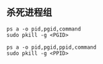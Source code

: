 ## 杀死进程组
```
ps a -o pid,pgid,command
sudo pkill -g <PGID>
```

```
ps a -o pid,pgid,ppid,command
sudo pkill -g <PPID>
```
